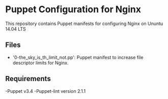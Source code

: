 # Puppet Configuration for Nginx

This repository contains Puppet manifests for configuring Nginx on Ununtu 14.04 LTS

## Files

- '0-the_sky_is_th_limit_not.pp': Puppet manifest to increase file descriptor limits for Nginx.

## Requirements

-Puppet v3.4
-Puppet-lint version 2.1.1
